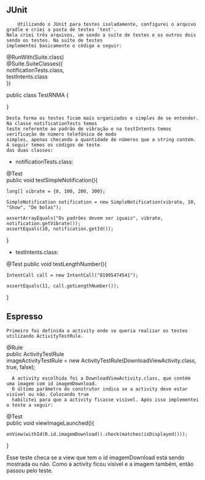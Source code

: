 
## JUnit

        Utilizando o JUnit para testes isoladamente, configurei o arquivo gradle e criei a pasta de testes 'test'.  
    Nela criei três arquivos, um sendo a suíte de testes e os outros dois sendo os testes. Na suíte de testes  
    implementei basicamente o código a seguir:
    
@RunWith(Suite.class)  
@Suite.SuiteClasses({  
          notificationTests.class,  
          testIntents.class  
})  

public class TestRNMA {  

}  

    Desta forma os testes ficam mais organizados e simples de se entender. Na classe notificationTests temos  
    teste referente ao padrão de vibração e na testIntents temos verificação de número telefônico de modo  
    simples, apenas checando a quantidade de números que a string contém. A seguir temos os códigos de teste  
    das duas classes:

- notificationTests.class:

@Test  
public void testSimpleNotification(){

    long[] vibrate = {0, 100, 200, 300};

    SimpleNotification notification = new SimpleNotification(vibrate, 10, "Show", "De bolas");

    assertArrayEquals("Os padrões devem ser iguais", vibrate, notification.getVibrate());
    assertEquals(10, notification.getId());
}

- testIntents.class:

@Test
public void testLengthNumber(){

    IntentCall call = new IntentCall("81995474541");

    assertEquals(11, call.getLengthNumber());
}



## Espresso

    Primeiro foi definida a activity onde se queria realizar os testes utilizando ActivityTestRule.
    
@Rule  
public ActivityTestRule<DownloadViewActivity>  
    imageActivityTestRule = new ActivityTestRule<DownloadViewActivity>(DownloadViewActivity.class, true, false);
    

	  A activity escolhida foi a DownloadViewActivity.class, que contém uma imagem com id imagemDownload.  
	  O último parâmetro do construtor indica se a activity deve estar visível ou não. Colocando true  
	  habilitei para que a activity ficasse visível. Após isso implementei o teste a seguir:
    
@Test  
public void viewImageLaunched(){  

    onView(withId(R.id.imagemDownload)).check(matches(isDisplayed()));
}

Esse teste checa se a view que tem o id imagemDownload está sendo mostrada ou não. Como a activity ficou visível e a imagem também, então passou pelo teste. 
